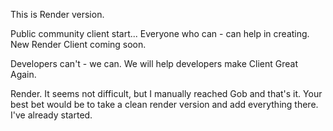 This is Render version.

Public community client start...
Everyone who can - can help in creating.
New Render Client coming soon. 

Developers can't - we can.
We will help developers make Client Great Again.

Render. It seems not difficult, but I manually reached Gob and that's it.
Your best bet would be to take a clean render version and add everything there. I've already started.
